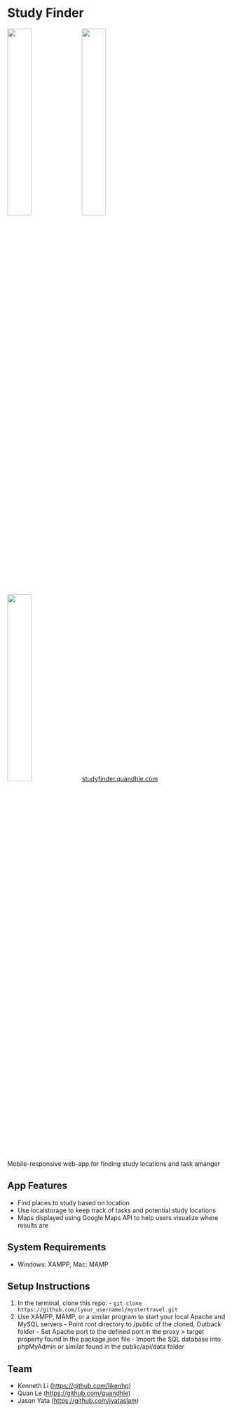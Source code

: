# Study Finder
<img src="https://readme-screenshots.s3-us-west-1.amazonaws.com/studyfinder1.png" width="33%" height="auto"> <img src="https://readme-screenshots.s3-us-west-1.amazonaws.com/studyfinder2.png" width="33%" height="auto"> <img src="https://readme-screenshots.s3-us-west-1.amazonaws.com/studyfinder4.png" width="33%" height="auto">
<a href="https://studyfinder.quandhle.com/">studyfinder.quandhle.com</a>
<br>Mobile-responsive web-app for finding study locations and task amanger

## App Features
- Find places to study based on location
- Use localstorage to keep track of tasks and potential study locations
- Maps displayed using Google Maps API to help users visualize where results are

## System Requirements
- Windows: XAMPP, Mac: MAMP

## Setup Instructions
  1. In the terminal, clone this repo:
    - `git clone https://github.com/[your_username]/mystertravel.git`
  2. Use XAMPP, MAMP, or a similar program to start your local Apache and MySQL servers
    - Point root directory to /public of the cloned, Outback folder
    - Set Apache port to the defined port in the proxy > target property found in the package.json file
    - Import the SQL database into phpMyAdmin or similar found in the public/api/data folder

## Team
- Kenneth Li (https://github.com/likenhp)
- Quan Le (https://github.com/quandhle)
- Jason Yata (https://github.com/jyataslam)
